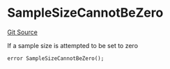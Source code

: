 # SampleSizeCannotBeZero
[Git Source](https://github.com/FloorDAO/floor-v2/blob/445b96358cc205e432e359914c1681c0f44048b0/src/contracts/voting/SweepWars.sol)

If a sample size is attempted to be set to zero


```solidity
error SampleSizeCannotBeZero();
```

